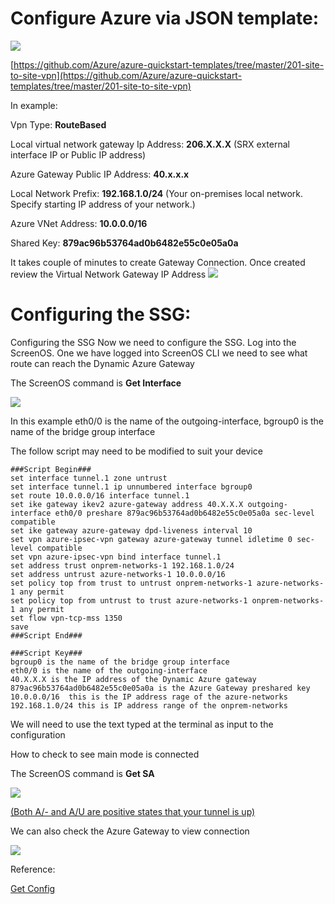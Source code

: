 # **Configure Azure via JSON template:** #

[![](https://github.com/Azure/Azure-vpn-config-samples/blob/master/Fortinet/Images/Deploy.jpg?raw=true)](https://portal.azure.com/#create/Microsoft.Template/uri/https%3A%2F%2Fraw.githubusercontent.com%2FAzure%2Fazure-quickstart-templates%2Fmaster%2F201-site-to-site-vpn%2Fazuredeploy.json)

[https://github.com/Azure/azure-quickstart-templates/tree/master/201-site-to-site-vpn](https://github.com/Azure/azure-quickstart-templates/tree/master/201-site-to-site-vpn)

In example:

Vpn Type: **RouteBased**

Local virtual network gateway Ip Address: **206.X.X.X** (SRX external interface IP or Public IP address) 

Azure Gateway Public IP Address: **40.x.x.x**

Local Network Prefix: **192.168.1.0/24** (Your on-premises local network. Specify starting IP address of your network.) 

Azure VNet Address: **10.0.0.0/16**

Shared Key: **879ac96b53764ad0b6482e55c0e05a0a**

It takes couple of minutes to create Gateway Connection. Once created review the Virtual Network Gateway IP Address 
![](https://github.com/Azure/Azure-vpn-config-samples/blob/master/Juniper/Current/Images/SSG/AzureGW.png?raw=true)

# **Configuring the SSG:** #
Configuring the SSG 
Now we need to configure the SSG. Log into the ScreenOS. One we have logged into ScreenOS CLI we need to see what route can reach the Dynamic Azure Gateway
 
The ScreenOS command is **Get Interface**

![](https://github.com/Azure/Azure-vpn-config-samples/blob/master/Juniper/Current/Images/SSG/get_interface.png?raw=true)

In this example eth0/0 is the name of the outgoing-interface, bgroup0 is the name of the bridge group interface
 
The follow script may need to be modified to suit your device

	###Script Begin###
	set interface tunnel.1 zone untrust
	set interface tunnel.1 ip unnumbered interface bgroup0
	set route 10.0.0.0/16 interface tunnel.1
	set ike gateway ikev2 azure-gateway address 40.X.X.X outgoing-interface eth0/0 preshare 879ac96b53764ad0b6482e55c0e05a0a sec-level compatible
	set ike gateway azure-gateway dpd-liveness interval 10
	set vpn azure-ipsec-vpn gateway azure-gateway tunnel idletime 0 sec-level compatible
	set vpn azure-ipsec-vpn bind interface tunnel.1
	set address trust onprem-networks-1 192.168.1.0/24
	set address untrust azure-networks-1 10.0.0.0/16
	set policy top from trust to untrust onprem-networks-1 azure-networks-1 any permit
	set policy top from untrust to trust azure-networks-1 onprem-networks-1 any permit
	set flow vpn-tcp-mss 1350
	save
	###Script End###
	 
	###Script Key###
	bgroup0 is the name of the bridge group interface
	eth0/0 is the name of the outgoing-interface
	40.X.X.X is the IP address of the Dynamic Azure gateway
	879ac96b53764ad0b6482e55c0e05a0a is the Azure Gateway preshared key
	10.0.0.0/16  this is the IP address rage of the azure-networks
	192.168.1.0/24 this is IP address range of the onprem-networks


We will need to use the text typed at the terminal as input to the configuration
 
How to check to see main mode is connected 
 
The ScreenOS command is **Get SA**

![](https://github.com/Azure/Azure-vpn-config-samples/blob/master/Juniper/Current/Images/SSG/get_SA.png?raw=true)

[(Both A/- and A/U are positive states that your tunnel is up)](https://kb.juniper.net/InfoCenter/index?page=content&id=KB6134&actp=search)

We can also check the Azure Gateway to view connection

![](https://github.com/Azure/Azure-vpn-config-samples/blob/master/Juniper/Current/Images/SSG/AzureGW_connected.png?raw=true)

Reference:

[Get Config](https://github.com/Azure/Azure-vpn-config-samples/blob/master/Juniper/Current/SSG/juniper-ssg-screenos-6.2_get_config.txt)